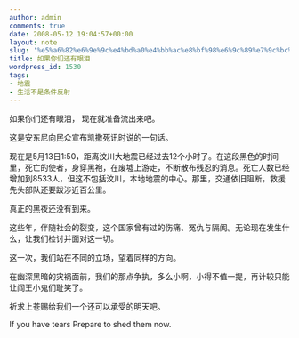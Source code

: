 ```yaml
---
author: admin
comments: true
date: 2008-05-12 19:04:57+00:00
layout: note
slug: '%e5%a6%82%e6%9e%9c%e4%bd%a0%e4%bb%ac%e8%bf%98%e6%9c%89%e7%9c%bc%e6%b3%aa'
title: 如果你们还有眼泪
wordpress_id: 1530
tags:
- 地震
- 生活不是条件反射
---
```


如果你们还有眼泪，
现在就准备流出来吧。

这是安东尼向民众宣布凯撒死讯时说的一句话。

现在是5月13日1:50，距离汶川大地震已经过去12个小时了。在这段黑色的时间里，死亡的使者，身穿黑袍，在废墟上游走，不断散布残忍的消息。死亡人数已经增加到8533人，但这不包括汶川，本地地震的中心。那里，交通依旧阻断，救援先头部队还要跋涉近百公里。

真正的黑夜还没有到来。

这些年，伴随社会的裂变，这个国家曾有过的伤痛、冤仇与隔阂。无论现在发生什么，让我们检讨并面对这一切。

这一次，我们站在不同的立场，望着同样的方向。

在幽深黑暗的灾祸面前，我们的那点争执，多么小啊，小得不值一提，再计较只能让阎王小鬼们耻笑了。

祈求上苍赐给我们一个还可以承受的明天吧。

If you have tears
Prepare to shed them now.


